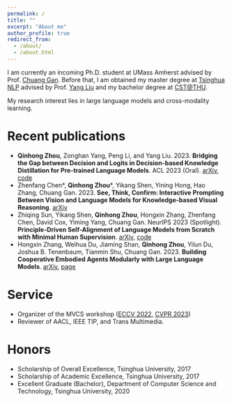 ```yaml
---
permalink: /
title: ""
excerpt: "About me"
author_profile: true
redirect_from: 
  - /about/
  - /about.html
---
```


I am currently an incoming Ph.D. student at UMass Amherst advised by Prof. [Chuang Gan](https://people.csail.mit.edu/ganchuang/). Before that, I am obtained my master degree at [Tsinghua NLP](http://nlp.csai.tsinghua.edu.cn/) advised by Prof. [Yang Liu](http://nlp.csai.tsinghua.edu.cn/~ly/) and my bachelor degree at [CST@THU](https://www.cs.tsinghua.edu.cn/csen/).

My research interest lies in large language models and cross-modality learning.

Recent publications
======
* **Qinhong Zhou**, Zonghan Yang, Peng Li, and Yang Liu. 2023. **Bridging the Gap between Decision and Logits in Decision-based Knowledge Distillation for Pre-trained Language Models**. ACL 2023 (Oral). [arXiv](https://arxiv.org/abs/2306.08909), [code](https://github.com/zhouqqhh/DBKD-PLM)
* Zhenfang Chen\*, **Qinhong Zhou**\*, Yikang Shen, Yining Hong, Hao Zhang, Chuang Gan. 2023. **See, Think, Confirm: Interactive Prompting Between Vision and Language Models for Knowledge-based Visual Reasoning**. [arXiv](https://arxiv.org/abs/2301.05226)
* Zhiqing Sun, Yikang Shen, **Qinhong Zhou**, Hongxin Zhang, Zhenfang Chen, David Cox, Yiming Yang, Chuang Gan. NeurIPS 2023 (Spotlight). **Principle-Driven Self-Alignment of Language Models from Scratch with Minimal Human Supervision**. [arXiv](https://arxiv.org/abs/2305.03047), [code](https://github.com/IBM/Dromedary)
* Hongxin Zhang, Weihua Du, Jiaming Shan, **Qinhong Zhou**, Yilun Du, Joshua B. Tenenbaum, Tianmin Shu, Chuang Gan. 2023. **Building Cooperative Embodied Agents Modularly with Large Language Models**. [arXiv](https://arxiv.org/abs/2307.02485), [page](https://vis-www.cs.umass.edu/Co-LLM-Agents/)

Service
======
* Organizer of the MVCS workshop ([ECCV 2022](https://mvcs-workshop.github.io/schedule.html), [CVPR 2023](https://mvcs-workshop.github.io/))
* Reviewer of AACL, IEEE TIP, and Trans Multimedia.

Honors
======
* Scholarship of Overall Excellence, Tsinghua University, 2017
* Scholarship of Academic Excellence, Tsinghua University, 2017
* Excellent Graduate (Bachelor), Department of Computer Science and Technology, Tsinghua University, 2020

